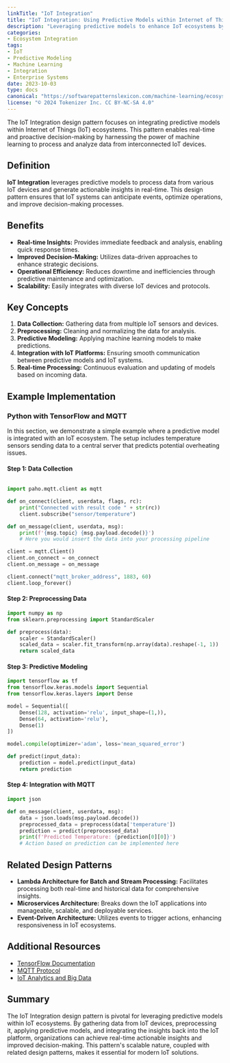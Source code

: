 ```yaml
---
linkTitle: "IoT Integration"
title: "IoT Integration: Using Predictive Models within Internet of Things Ecosystems"
description: "Leveraging predictive models to enhance IoT ecosystems by integrating advanced machine learning techniques."
categories:
- Ecosystem Integration
tags:
- IoT
- Predictive Modeling
- Machine Learning
- Integration
- Enterprise Systems
date: 2023-10-03
type: docs
canonical: "https://softwarepatternslexicon.com/machine-learning/ecosystem-integration/integration-with-enterprise-systems/iot-integration"
license: "© 2024 Tokenizer Inc. CC BY-NC-SA 4.0"
---
```



The IoT Integration design pattern focuses on integrating predictive models within Internet of Things (IoT) ecosystems. This pattern enables real-time and proactive decision-making by harnessing the power of machine learning to process and analyze data from interconnected IoT devices.

## Definition

**IoT Integration** leverages predictive models to process data from various IoT devices and generate actionable insights in real-time. This design pattern ensures that IoT systems can anticipate events, optimize operations, and improve decision-making processes.

## Benefits

- **Real-time Insights:** Provides immediate feedback and analysis, enabling quick response times.
- **Improved Decision-Making:** Utilizes data-driven approaches to enhance strategic decisions.
- **Operational Efficiency:** Reduces downtime and inefficiencies through predictive maintenance and optimization.
- **Scalability:** Easily integrates with diverse IoT devices and protocols.

## Key Concepts

1. **Data Collection:** Gathering data from multiple IoT sensors and devices.
2. **Preprocessing:** Cleaning and normalizing the data for analysis.
3. **Predictive Modeling:** Applying machine learning models to make predictions.
4. **Integration with IoT Platforms:** Ensuring smooth communication between predictive models and IoT systems.
5. **Real-time Processing:** Continuous evaluation and updating of models based on incoming data.

## Example Implementation

### Python with TensorFlow and MQTT

In this section, we demonstrate a simple example where a predictive model is integrated with an IoT ecosystem. The setup includes temperature sensors sending data to a central server that predicts potential overheating issues.

#### Step 1: Data Collection

```python

import paho.mqtt.client as mqtt

def on_connect(client, userdata, flags, rc):
    print("Connected with result code " + str(rc))
    client.subscribe("sensor/temperature")

def on_message(client, userdata, msg):
    print(f'{msg.topic} {msg.payload.decode()}')
    # Here you would insert the data into your processing pipeline

client = mqtt.Client()
client.on_connect = on_connect
client.on_message = on_message

client.connect("mqtt_broker_address", 1883, 60)
client.loop_forever()
```

#### Step 2: Preprocessing Data

```python
import numpy as np
from sklearn.preprocessing import StandardScaler

def preprocess(data):
    scaler = StandardScaler()
    scaled_data = scaler.fit_transform(np.array(data).reshape(-1, 1))
    return scaled_data
```

#### Step 3: Predictive Modeling

```python
import tensorflow as tf
from tensorflow.keras.models import Sequential
from tensorflow.keras.layers import Dense

model = Sequential([
    Dense(128, activation='relu', input_shape=(1,)),
    Dense(64, activation='relu'),
    Dense(1)
])

model.compile(optimizer='adam', loss='mean_squared_error')

def predict(input_data):
    prediction = model.predict(input_data)
    return prediction
```

#### Step 4: Integration with MQTT

```python
import json

def on_message(client, userdata, msg):
    data = json.loads(msg.payload.decode())
    preprocessed_data = preprocess(data['temperature'])
    prediction = predict(preprocessed_data)
    print(f'Predicted Temperature: {prediction[0][0]}')
    # Action based on prediction can be implemented here
```

## Related Design Patterns

- **Lambda Architecture for Batch and Stream Processing:** Facilitates processing both real-time and historical data for comprehensive insights.
- **Microservices Architecture:** Breaks down the IoT applications into manageable, scalable, and deployable services.
- **Event-Driven Architecture:** Utilizes events to trigger actions, enhancing responsiveness in IoT ecosystems.

## Additional Resources

- [TensorFlow Documentation](https://www.tensorflow.org/)
- [MQTT Protocol](https://mqtt.org/)
- [IoT Analytics and Big Data](https://www.dataversity.net/big-data-and-iot-how-they-work-together/)

## Summary

The IoT Integration design pattern is pivotal for leveraging predictive models within IoT ecosystems. By gathering data from IoT devices, preprocessing it, applying predictive models, and integrating the insights back into the IoT platform, organizations can achieve real-time actionable insights and improved decision-making. This pattern's scalable nature, coupled with related design patterns, makes it essential for modern IoT solutions.


